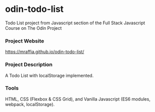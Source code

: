 # odin-todo-list
Todo List project from Javascript section of the Full Stack Javascript Course on The Odin Project

### Project Website
https://mraffia.github.io/odin-todo-list/

### Project Description
A Todo List with localStorage implemented.

### Tools
HTML, CSS (Flexbox & CSS Grid), and Vanilla Javascript (ES6 modules, webpack, localStorage).